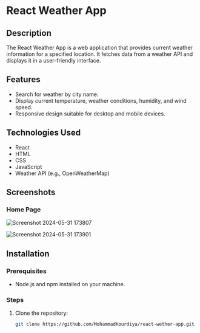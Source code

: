 # React Weather App

## Description
The React Weather App is a web application that provides current weather information for a specified location. It fetches data from a weather API and displays it in a user-friendly interface.

## Features
- Search for weather by city name.
- Display current temperature, weather conditions, humidity, and wind speed.
- Responsive design suitable for desktop and mobile devices.

## Technologies Used
- React
- HTML
- CSS
- JavaScript
- Weather API (e.g., OpenWeatherMap)

## Screenshots
### Home Page

![Screenshot 2024-05-31 173807](https://github.com/MohammadKourdiya/react-wether-app/assets/29815461/dec7977c-7e3d-4f33-966c-692e9da77f5f)

![Screenshot 2024-05-31 173901](https://github.com/MohammadKourdiya/react-wether-app/assets/29815461/c4007609-56f2-4fda-8160-574833b6f0c9)



## Installation

### Prerequisites
- Node.js and npm installed on your machine.

### Steps
1. Clone the repository:
   ```bash
   git clone https://github.com/MohammadKourdiya/react-wether-app.git

